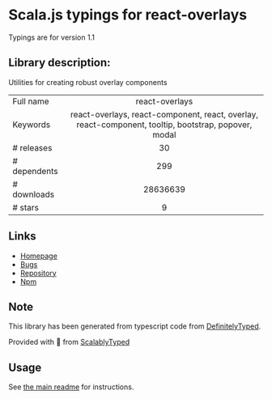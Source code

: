 
# Scala.js typings for react-overlays

Typings are for version 1.1

## Library description:
Utilities for creating robust overlay components

|                    |                 |
| ------------------ | :-------------: |
| Full name          | react-overlays |
| Keywords           | react-overlays, react-component, react, overlay, react-component, tooltip, bootstrap, popover, modal |
| # releases         | 30 |
| # dependents       | 299 |
| # downloads        | 28636639 |
| # stars            | 9 |

## Links
- [Homepage](https://github.com/react-bootstrap/react-overlays#readme)
- [Bugs](https://github.com/react-bootstrap/react-overlays/issues)
- [Repository](https://github.com/react-bootstrap/react-overlays)
- [Npm](https://www.npmjs.com/package/react-overlays)
    


## Note
This library has been generated from typescript code from [DefinitelyTyped](https://definitelytyped.org).

Provided with :purple_heart: from [ScalablyTyped](https://github.com/oyvindberg/ScalablyTyped)

## Usage
See [the main readme](../../readme.md) for instructions.


